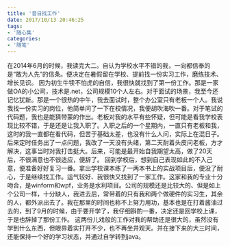```yaml
---
title: '昔日找工作'
date: 2017/10/13 20:46:25
tags: 
- '随心集'
categories:
- '随笔'
---
```

在2014年6月的时候，我读完大二。自认为学校水平不错的我，一向都信奉的是“敢为人先”的信条。便决定在暑假留在学校、提前找一份实习工作，磨练技术、增长见识。
因为初生牛犊不怕虎的自信，我很快就找到了第一份工作。那是一家做OA的小公司，技术是.net，公司规模10个人左右。对于面试的场景，我至今还记忆犹新。那是一个很热的中午，我去面试时，整个办公室只有老板一个人。我说我找一份实习的岗位，他简单问了一下在校情况，我便胡吹海吹一番。对于笔试的代码题，我也是能猜带蒙的作出。老板对我的水平有些怀疑，但可能是看我学校表现比较不错，于是还是让我入职了。入职之后的一个星期内，一直只有老板和我，这时的我一直都在看代码，但苦于基础太差，也没有什么人问，实际上在混日子。后来定时任务出了一点问题，我改了一天没有头绪，第二天耐着头皮问老板，方才解决，这事当时对我打击挺大。后来，可能是最开始自我期望太高，做了20天后，不很满意也不很适应，便辞了。
回到学校后，想到自己表现如此的不入己意，便准备好好复习一番。拿出学校课本练了一两本书上的实战项目后，便没了耐心，于是继续找工作。运气较好、我很快又找到了一家工作。这家和我的专业十分吻合，是winform和wpf，业务是水利项目。公司的规模还是比较大的、但是如上个公司一样，十分缺人，我进去后，常带着的只有我和两个做硬件的实习生，其余的人，都外派出去了。我在那里的时间也称不上努力用功，基本也是在打着酱油过去的，到了9月的时候，由于要开学了，我仔细斟酌一番，决定还是回学校上课，于是也辞掉了那份工作。
这两份儿戏般的工作对我的帮助还是很大的，虽然没有学到什么东西，但眼界着实打开不少，也不再坐井观天。并在接下来的大三时间，还能保持一个好的学习状态，并通过自学转到java。